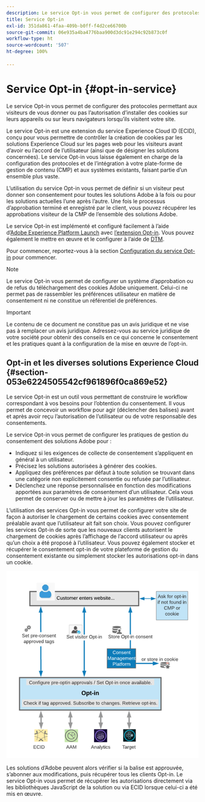 ```yaml
---
description: Le service Opt-in vous permet de configurer des protocoles permettant aux visiteurs de vous donner ou pas l’autorisation d’installer des cookies sur leurs appareils ou sur leurs navigateurs lorsqu’ils visitent votre site.
title: Service Opt-in
exl-id: 351da861-4faa-409b-b0ff-f4d2ce66700b
source-git-commit: 06e935a4ba4776baa900d3dc91e294c92b873c0f
workflow-type: ht
source-wordcount: '507'
ht-degree: 100%

---
```


# Service Opt-in {#opt-in-service}

Le service Opt-in vous permet de configurer des protocoles permettant aux visiteurs de vous donner ou pas l’autorisation d’installer des cookies sur leurs appareils ou sur leurs navigateurs lorsqu’ils visitent votre site.

Le service Opt-in est une extension du service Experience Cloud ID (ECID), conçu pour vous permettre de contrôler la création de cookies par les solutions Experience Cloud sur les pages web pour les visiteurs avant d’avoir eu l’accord de l’utilisateur (ainsi que de désigner les solutions concernées). Le service Opt-in vous laisse également en charge de la configuration des protocoles et de l’intégration à votre plate-forme de gestion de contenu (CMP) et aux systèmes existants, faisant partie d’un ensemble plus vaste.

L’utilisation du service Opt-in vous permet de définir si un visiteur peut donner son consentement pour toutes les solutions Adobe à la fois ou pour les solutions actuelles l’une après l’autre. Une fois le processus d’approbation terminé et enregistré par le client, vous pouvez récupérer les approbations visiteur de la CMP de l’ensemble des solutions Adobe.

Le service Opt-in est implémenté et configuré facilement à l’aide d’[Adobe Experience Platform Launch](https://experienceleague.adobe.com/docs/launch/using/home.html?lang=fr) avec [l’extension Opt-in](../../implementation-guides/opt-in-service/launch.md). Vous pouvez également le mettre en œuvre et le configurer à l’aide de [DTM](../../implementation-guides/opt-in-service/optin-dtm.md).

Pour commencer, reportez-vous à la section [Configuration du service Opt-in](../../implementation-guides/opt-in-service/getting-started.md) pour commencer.

>[!NOTE]
>
>Le service Opt-in vous permet de configurer un système d’approbation ou de refus du téléchargement des cookies Adobe uniquement. Celui-ci ne permet pas de rassembler les préférences utilisateur en matière de consentement ni ne constitue un référentiel de préférences.

>[!IMPORTANT]
>
>Le contenu de ce document ne constitue pas un avis juridique et ne vise pas à remplacer un avis juridique. Adressez-vous au service juridique de votre société pour obtenir des conseils en ce qui concerne le consentement et les pratiques quant à la configuration de la mise en œuvre de l’opt-in.

## Opt-in et les diverses solutions Experience Cloud {#section-053e6224505542cf961896f0ca869e52}

Le service Opt-in est un outil vous permettant de construire le workflow correspondant à vos besoins pour l’obtention du consentement. Il vous permet de concevoir un workflow pour agir (déclencher des balises) avant et après avoir reçu l’autorisation de l’utilisateur ou de votre responsable des consentements.

Le service Opt-in vous permet de configurer les pratiques de gestion du consentement des solutions Adobe pour :

* Indiquez si les exigences de collecte de consentement s’appliquent en général à un utilisateur.
* Précisez les solutions autorisées à générer des cookies.
* Appliquez des préférences par défaut à toute solution se trouvant dans une catégorie non explicitement consentie ou refusée par l’utilisateur.
* Déclenchez une réponse personnalisée en fonction des modifications apportées aux paramètres de consentement d’un utilisateur. Cela vous permet de conserver ou de mettre à jour les paramètres de l’utilisateur.

L’utilisation des services Opt-in vous permet de configurer votre site de façon à autoriser le chargement de certains cookies avec consentement préalable avant que l’utilisateur ait fait son choix. Vous pouvez configurer les services Opt-in de sorte que les nouveaux clients autorisent le chargement de cookies après l’affichage de l’accord utilisateur ou après qu’un choix a été proposé à l’utilisateur. Vous pouvez également stocker et récupérer le consentement opt-in de votre plateforme de gestion du consentement existante ou simplement stocker les autorisations opt-in dans un cookie.

![](assets/Opt-in-approval.png)

Les solutions d’Adobe peuvent alors vérifier si la balise est approuvée, s’abonner aux modifications, puis récupérer tous les clients Opt-in. Le service Opt-in vous permet de récupérer les autorisations directement via les bibliothèques JavaScript de la solution ou via ECID lorsque celui-ci a été mis en œuvre.
